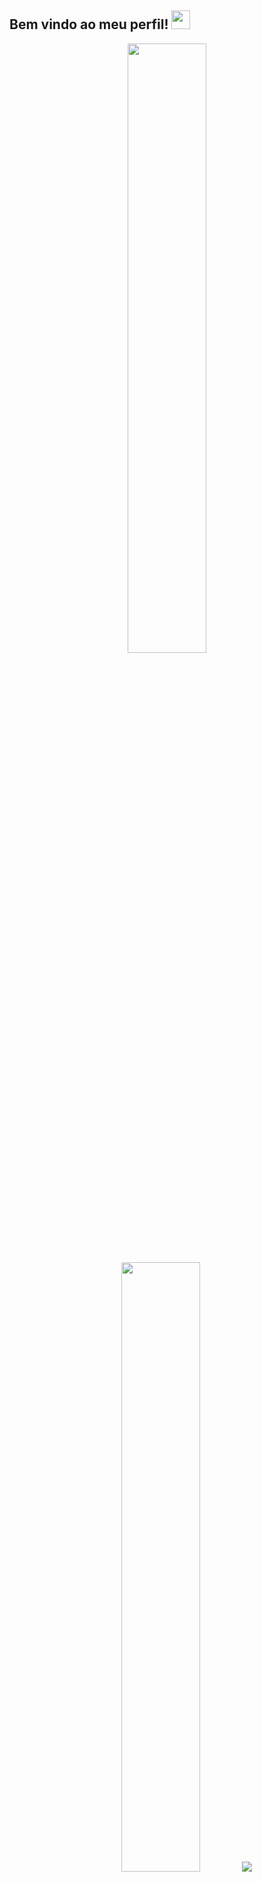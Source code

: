 ## Bem vindo ao meu perfil! <img src="https://raw.githubusercontent.com/iampavangandhi/iampavangandhi/master/gifs/Hi.gif" width="30px">

<div align="center">
  <img height="50%" width="auto" src ="https://github-readme-stats.vercel.app/api?username=devdaniel28&show_icons=true&count_private=true&theme=darcula&hide_border=true&hide=issues,contribs&bg_color=00000000">
  <img height="50%" width="auto" src ="https://github-readme-stats.vercel.app/api/top-langs/?username=devdaniel28&layout=compact&hide_border=true&theme=darcula&bg_color=00000000&langs_count=6&hide=jupyter%20notebook,tex,css,scss,html,js">
  <img src ="https://github-readme-streak-stats.herokuapp.com?user=devdaniel28&theme=darcula&hide_border=true&background=FFFFFF00">
  <br>
  <br>
  <div id="badges">
</div>
</div>
